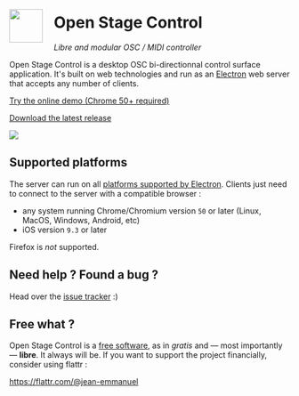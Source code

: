 

# <img style="margin:0 auto;display:inline-block;width:60px;float:left;margin-right:20px;margin-top:-7px;" src="img/logo.svg"/> Open Stage Control

*Libre and modular OSC / MIDI controller*

Open Stage Control is a desktop OSC bi-directionnal control surface application. It's built on web technologies and run as an [Electron](http://electron.atom.io/) web server that accepts any number of clients.

<a class="button" href="http://demo.osc.ammd.net">Try the online demo (Chrome 50+ required)</a>

<a class="button" href="https://github.com/jean-emmanuel/open-stage-control/releases">Download the latest release</a>


![](img/ardour-osc.png)

## Supported platforms

The server can run on all [platforms supported by Electron](https://electron.atom.io/docs/tutorial/supported-platforms/). Clients just need to connect to the server with a compatible browser :

- any system running Chrome/Chromium version `50` or later (Linux, MacOS, Windows, Android, etc)
- iOS version `9.3` or later

Firefox is *not* supported.


## Need help ? Found a bug ?

Head over the [issue tracker](https://github.com/jean-emmanuel/open-stage-control/issues) :)

## Free what ?

Open Stage Control is a [free software](https://www.fsf.org/), as in *gratis* and — most importantly — **libre**. It always will be. If you want to support the project financially, consider using flattr :

https://flattr.com/@jean-emmanuel
